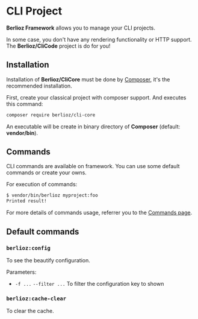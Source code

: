 <meta name="docparser-index" content="Advanced usage; CLI Project" />
<meta name="docparser-index-order" content="0" />
<meta name="docparser-description" content="Berlioz Framework allows you to manage your CLI projects with commands and other extras" />

# CLI Project

**Berlioz Framework** allows you to manage your CLI projects.

In some case, you don't have any rendering functionality or HTTP support. The **Berlioz/CliCode** project is do for you!

## Installation

Installation of **Berlioz/CliCore** must be done by [Composer](https://getcomposer.org/), it's the recommended installation.

First, create your classical project with composer support. And executes this command:

```bash
composer require berlioz/cli-core
```

An executable will be create in binary directory of **Composer** (default: **vendor/bin**).

## Commands

CLI commands are available on framework.
You can use some default commands or create your owns.

For execution of commands:

```bash
$ vendor/bin/berlioz myproject:foo
Printed result!
```

For more details of commands usage, referrer you to the [Commands page](./commands.md).

## Default commands

### `berlioz:config`

To see the beautify configuration.

Parameters:

- `-f ...` `--filter ...`
  To filter the configuration key to shown

### `berlioz:cache-clear`

To clear the cache.